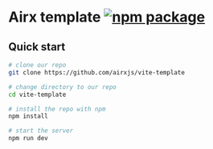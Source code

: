 # Airx template <a href="https://npmjs.com/package/airx"><img src="https://img.shields.io/npm/v/airx" alt="npm package"></a>

## Quick start

```bash
# clone our repo
git clone https://github.com/airxjs/vite-template

# change directory to our repo
cd vite-template

# install the repo with npm
npm install

# start the server
npm run dev
```
